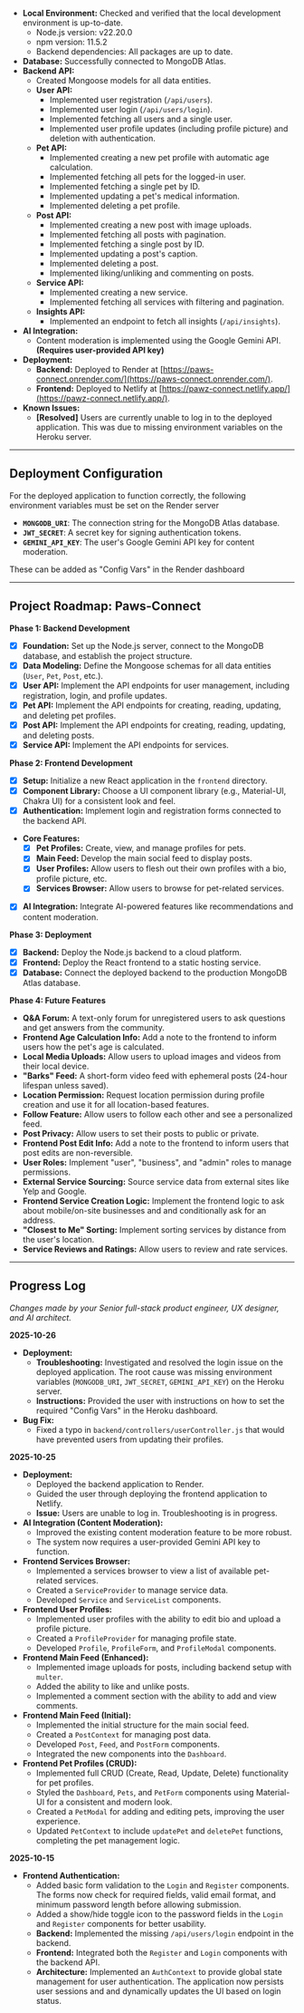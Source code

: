 
- **Local Environment:** Checked and verified that the local development environment is up-to-date.
    - Node.js version: v22.20.0
    - npm version: 11.5.2
    - Backend dependencies: All packages are up to date.
- **Database:** Successfully connected to MongoDB Atlas.
- **Backend API:**
    - Created Mongoose models for all data entities.
    - **User API:**
        - Implemented user registration (`/api/users`).
        - Implemented user login (`/api/users/login`).
        - Implemented fetching all users and a single user.
        - Implemented user profile updates (including profile picture) and deletion with authentication.
    - **Pet API:**
        - Implemented creating a new pet profile with automatic age calculation.
        - Implemented fetching all pets for the logged-in user.
        - Implemented fetching a single pet by ID.
        - Implemented updating a pet's medical information.
        - Implemented deleting a pet profile.
    - **Post API:**
        - Implemented creating a new post with image uploads.
        - Implemented fetching all posts with pagination.
        - Implemented fetching a single post by ID.
        - Implemented updating a post's caption.
        - Implemented deleting a post.
        - Implemented liking/unliking and commenting on posts.
    - **Service API:**
        - Implemented creating a new service.
        - Implemented fetching all services with filtering and pagination.
    - **Insights API:**
        - Implemented an endpoint to fetch all insights (`/api/insights`).
- **AI Integration:**
    - Content moderation is implemented using the Google Gemini API. **(Requires user-provided API key)**
- **Deployment:**
    - **Backend:** Deployed to Render at [https://paws-connect.onrender.com/](https://paws-connect.onrender.com/).
    - **Frontend:** Deployed to Netlify at [https://pawz-connect.netlify.app/](https://pawz-connect.netlify.app/).
- **Known Issues:**
    - **[Resolved]** Users are currently unable to log in to the deployed application. This was due to missing environment variables on the Heroku server.

---

## Deployment Configuration

For the deployed application to function correctly, the following environment variables must be set on the Render server

- **`MONGODB_URI`**: The connection string for the MongoDB Atlas database.
- **`JWT_SECRET`**: A secret key for signing authentication tokens.
- **`GEMINI_API_KEY`**: The user's Google Gemini API key for content moderation.

These can be added as "Config Vars" in the Render dashboard

---

## Project Roadmap: Paws-Connect

**Phase 1: Backend Development**

*   [x] **Foundation:** Set up the Node.js server, connect to the MongoDB database, and establish the project structure.
*   [x] **Data Modeling:** Define the Mongoose schemas for all data entities (`User`, `Pet`, `Post`, etc.).
*   [x] **User API:** Implement the API endpoints for user management, including registration, login, and profile updates.
*   [x] **Pet API:** Implement the API endpoints for creating, reading, updating, and deleting pet profiles.
*   [x] **Post API:** Implement the API endpoints for creating, reading, updating, and deleting posts.
*   [x] **Service API:** Implement the API endpoints for services.

**Phase 2: Frontend Development**

*   [x] **Setup:** Initialize a new React application in the `frontend` directory.
*   [x] **Component Library:** Choose a UI component library (e.g., Material-UI, Chakra UI) for a consistent look and feel.
*   [x] **Authentication:** Implement login and registration forms connected to the backend API.
*   **Core Features:**
    *   [x] **Pet Profiles:** Create, view, and manage profiles for pets.
    *   [x] **Main Feed:** Develop the main social feed to display posts.
    *   [x] **User Profiles:** Allow users to flesh out their own profiles with a bio, profile picture, etc.
    *   [x] **Services Browser:** Allow users to browse for pet-related services.
*   [x] **AI Integration:** Integrate AI-powered features like recommendations and content moderation.

**Phase 3: Deployment**

*   [x] **Backend:** Deploy the Node.js backend to a cloud platform.
*   [x] **Frontend:** Deploy the React frontend to a static hosting service.
*   [x] **Database:** Connect the deployed backend to the production MongoDB Atlas database.

**Phase 4: Future Features**

*   **Q&A Forum:** A text-only forum for unregistered users to ask questions and get answers from the community.
*   **Frontend Age Calculation Info:** Add a note to the frontend to inform users how the pet's age is calculated.
*   **Local Media Uploads:** Allow users to upload images and videos from their local device.
*   **"Barks" Feed:** A short-form video feed with ephemeral posts (24-hour lifespan unless saved).
*   **Location Permission:** Request location permission during profile creation and use it for all location-based features.
*   **Follow Feature:** Allow users to follow each other and see a personalized feed.
*   **Post Privacy:** Allow users to set their posts to public or private.
*   **Frontend Post Edit Info:** Add a note to the frontend to inform users that post edits are non-reversible.
*   **User Roles:** Implement "user", "business", and "admin" roles to manage permissions.
*   **External Service Sourcing:** Source service data from external sites like Yelp and Google.
*   **Frontend Service Creation Logic:** Implement the frontend logic to ask about mobile/on-site businesses and and conditionally ask for an address.
*   **"Closest to Me" Sorting:** Implement sorting services by distance from the user's location.
*   **Service Reviews and Ratings:** Allow users to review and rate services.

---

## Progress Log

*Changes made by your Senior full-stack product engineer, UX designer, and AI architect.*

**2025-10-26**
*   **Deployment:**
    *   **Troubleshooting:** Investigated and resolved the login issue on the deployed application. The root cause was missing environment variables (`MONGODB_URI`, `JWT_SECRET`, `GEMINI_API_KEY`) on the Heroku server.
    *   **Instructions:** Provided the user with instructions on how to set the required "Config Vars" in the Heroku dashboard.
*   **Bug Fix:**
    *   Fixed a typo in `backend/controllers/userController.js` that would have prevented users from updating their profiles.

**2025-10-25**
*   **Deployment:**
    *   Deployed the backend application to Render.
    *   Guided the user through deploying the frontend application to Netlify.
    *   **Issue:** Users are unable to log in. Troubleshooting is in progress.
*   **AI Integration (Content Moderation):**
    *   Improved the existing content moderation feature to be more robust.
    *   The system now requires a user-provided Gemini API key to function.
*   **Frontend Services Browser:**
    *   Implemented a services browser to view a list of available pet-related services.
    *   Created a `ServiceProvider` to manage service data.
    *   Developed `Service` and `ServiceList` components.
*   **Frontend User Profiles:**
    *   Implemented user profiles with the ability to edit bio and upload a profile picture.
    *   Created a `ProfileProvider` for managing profile state.
    *   Developed `Profile`, `ProfileForm`, and `ProfileModal` components.
*   **Frontend Main Feed (Enhanced):**
    *   Implemented image uploads for posts, including backend setup with `multer`.
    *   Added the ability to like and unlike posts.
    *   Implemented a comment section with the ability to add and view comments.
*   **Frontend Main Feed (Initial):**
    *   Implemented the initial structure for the main social feed.
    *   Created a `PostContext` for managing post data.
    *   Developed `Post`, `Feed`, and `PostForm` components.
    *   Integrated the new components into the `Dashboard`.
*   **Frontend Pet Profiles (CRUD):**
    *   Implemented full CRUD (Create, Read, Update, Delete) functionality for pet profiles.
    *   Styled the `Dashboard`, `Pets`, and `PetForm` components using Material-UI for a consistent and modern look.
    *   Created a `PetModal` for adding and editing pets, improving the user experience.
    *   Updated `PetContext` to include `updatePet` and `deletePet` functions, completing the pet management logic.

**2025-10-15**
*   **Frontend Authentication:**
    *   Added basic form validation to the `Login` and `Register` components. The forms now check for required fields, valid email format, and minimum password length before allowing submission.
    *   Added a show/hide toggle icon to the password fields in the `Login` and `Register` components for better usability.
    *   **Backend:** Implemented the missing `/api/users/login` endpoint in the backend.
    *   **Frontend:** Integrated both the `Register` and `Login` components with the backend API.
    *   **Architecture:** Implemented an `AuthContext` to provide global state management for user authentication. The application now persists user sessions and and dynamically updates the UI based on login status.